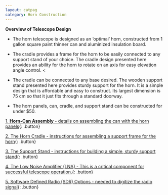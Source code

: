 ```yaml
---
layout: catpag
category: Horn Construction
---
```


**Overview of Telescope Design** 

*  The horn telescope is designed as an ‘optimal’ horn, constructed from 1 gallon square paint thinner can and aluminized insulation board.

* The cradle provides a frame for the horn to be easily connected to any support stand of your choice. The cradle design presented here provides an ability for the horn to rotate on an axis for easy elevation angle control.
<
* The cradle can be connected to any base desired. The wooden support stand presented here provides sturdy support for the horn. It is a simple design that is affordable and easy to construct. Its largest dimension is 75 cm so that it just fits through a standard doorway.

* The horn panels, can, cradle, and support stand can be constructed for under $50.

[1. **Horn-Can Assembly** - details on assembling the can with the horn panels](https://wvurail.org//dspira-lessons/Horn_can){: .button}

[2. The Horn Cradle - instructions for assembling a support frame for the horn](<a href="https://github.com/WVURAIL/dspira-lessons/blob/master/FilesUploaded/Cradle_Assembly_2021.pdf">){: .button}

[3. The Support Stand - instructions for building a simple, sturdy support stand](<a href="https://github.com/WVURAIL/dspira-lessons/blob/master/FilesUploaded/Stand_Assembly_2021.pdf">){: .button}

[4. The Low Noise Amplifier (LNA) - This is a critical component for successful telescope operation.](https://wvurail.org//dspira-lessons/Horn_can){: .button}

[5. Software Defined Radio (SDR) Options - needed to digitize the radio signal](https://wvurail.org//dspira-lessons/Horn_can){: .button}

